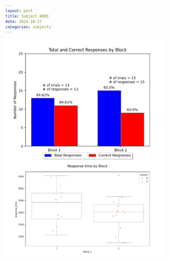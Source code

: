 ```yaml
---
layout: post
title: Subject 8003
date: 2024-10-27
categories: subjects
---
```


![](data/8003/run-2/8003_ATS_responses.png)
![](data/8003/run-2/8003_ATS_rt.png)
